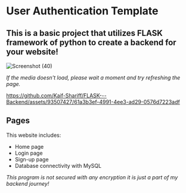 # User Authentication Template
## This is a basic project that utilizes FLASK framework of python to create a backend for your website!

![Screenshot (40)](https://github.com/Kaif-Shariff/FLASK---Backend/assets/93507427/c2093825-1e85-44a9-88db-d3308f43bb7d)

*If the media doesn't load, please wait a moment and try refreshing the page.*

https://github.com/Kaif-Shariff/FLASK---Backend/assets/93507427/61a3b3ef-4991-4ee3-ad29-0576d7223adf


## Pages

This website includes:
- Home page
- Login page
- Sign-up page
- Database connectivity with MySQL




*This program is not secured with any encryption it is just a part of my backend journey!*
